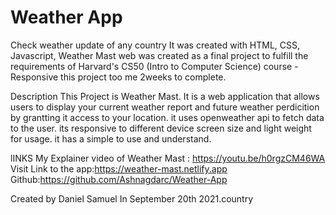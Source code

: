 # Weather App
 Check weather update of any country
 It was created with  HTML, CSS, Javascript, Weather Mast web was created as a final project to fulfill the requirements of Harvard's CS50 (Intro to Computer Science) course - Responsive
this project too me 2weeks to complete.



Description
This Project is Weather Mast. 
It is a web application that allows users to display your current weather report and future weather perdicition by grantting it access to your location. 
it uses openweather api to fetch data to the user.
its responsive to different device screen size and light weight for usage. 
it has a simple to use and understand.


lINKS
My Explainer video of Weather Mast : https://youtu.be/h0rgzCM46WA
Visit Link to the app:https://weather-mast.netlify.app
Github:https://github.com/Ashnagdarc/Weather-App

Created by Daniel Samuel In September 20th 2021.country 
